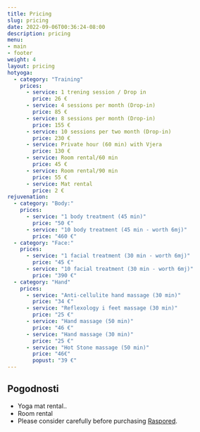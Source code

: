 ```yaml
---
title: Pricing
slug: pricing
date: 2022-09-06T00:36:24-08:00
description: pricing
menu:
- main
- footer
weight: 4
layout: pricing
hotyoga:
  - category: "Training"
    prices:
      - service: 1 trening session / Drop in
        price: 26 €
      - service: 4 sessions per month (Drop-in)
        price: 85 €
      - service: 8 sessions per month (Drop-in)
        price: 155 €
      - service: 10 sessions per two month (Drop-in)
        price: 230 €
      - service: Private hour (60 min) with Vjera
        price: 130 €
      - service: Room rental/60 min
        price: 45 €
      - service: Room rental/90 min
        price: 55 €
      - service: Mat rental
        price: 2 €
rejuvenation:
  - category: "Body:"
    prices:
      - service: "1 body treatment (45 min)"
        price: "50 €"
      - service: "10 body treatment (45 min - worth 6mj)"
        price: "460 €"
  - category: "Face:"
    prices:
      - service: "1 facial treatment (30 min - worth 6mj)"
        price: "45 €"
      - service: "10 facial treatment (30 min - worth 6mj)"
        price: "390 €"
  - category: "Hand"
    prices:
      - service: "Anti-cellulite hand massage (30 min)"
        price: "34 €"
      - service: "Reflexology i feet massage (30 min)"
        price: "25 €"
      - service: "Hand massage (50 min)"
        price: "46 €"
      - service: "Hand massage (30 min)"
        price: "25 €"
      - service: "Hot Stone massage (50 min)"
        price: "46€"
        popust: "39 €"
---
```


## Pogodnosti

* Yoga mat rental..
* Room rental
* Please consider carefully before purchasing [Raspored](/hot-yoga).
